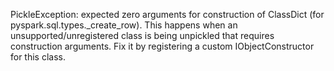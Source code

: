 PickleException: expected zero arguments for construction of ClassDict (for pyspark.sql.types._create_row). This happens when an unsupported/unregistered class is being unpickled that requires construction arguments. Fix it by registering a custom IObjectConstructor for this class.
